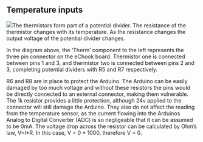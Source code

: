 ## Temperature inputs

![](https://lh3.googleusercontent.com/dTmzH5MYW5Xj8Isw-SGnR_1u34sVLL_O2zmYcV4i6zEg_g0cZvfmK9op8tlo9R-367dwLYHgWkTaj_tbzzKKVIL-V53UfUgbPXsXuf8nvqEdvdpMYQDzUSF-5Muqz2rjxG4wXN-r)The thermistors form part of a potential divider. The resistance of the thermistor changes with its temperature. As the resistance changes the output voltage of the potential divider changes.

In the diagram above, the ‘Therm’ component to the left represents the three pin connector on the eChook board. Thermistor one is connected between pins 1 and 3, and thermistor two is connected between pins 2 and 3, completing potential dividers with R5 and R7 respectively.

R6 and R8 are in place to protect the Arduino. The Arduino can be easily damaged by too much voltage and without these resistors the pins would be directly connected to an external connector, making them vulnerable. The 1k resistor provides a little protection, although 24v applied to the connector will still damage the Arduino. They also do not affect the reading from the temperature sensor, as the current flowing into the Arduinos Analog to Digital Converter \(ADC\) is so negligeable that it can be assumed to be 0mA. The voltage drop across the resistor can be calculated by Ohm’s law, V=I\*R. In this case, V = 0 \* 1000, therefore V = 0.

